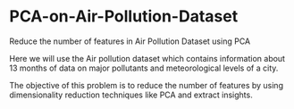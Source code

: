 # PCA-on-Air-Pollution-Dataset
Reduce the number of features in Air Pollution Dataset using PCA

Here we will use the Air pollution dataset which contains information about 13 months of data on major pollutants and meteorological levels of a city.

The objective of this problem is to reduce the number of features by using dimensionality reduction techniques like PCA and extract insights. 
